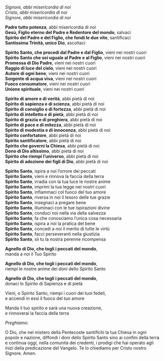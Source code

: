 _Signore, abbi misericordia di noi_  
_Cristo, abbi misericordia di noi_  
_Signore, abbi misericordia di noi_  

**Padre tutto potenza**, abbi misericordia di noi  
**Gesù, Figlio eterno del Padre e Redentore del mondo**, salvaci  
**Spirito del Padre e del Figlio, che fondi le due vite**, santificaci  
**Santissima Trinità, unico Dio**, ascoltaci  

**Spirito Santo, che procedi dal Padre e dal Figlio**, vieni nei nostri cuori  
**Spirito Santo che sei uguale al Padre e al Figlio**, vieni nei nostri cuori  
**Promessa di Dio Padre**, vieni nei nostri cuori  
**Raggio di luce del cielo**, vieni nei nostri cuori  
**Autore di ogni bene**, vieni nei nostri cuori  
**Sorgente di acqua viva**, vieni nei nostri cuori  
**Fuoco consumatore**, vieni nei nostri cuori  
**Unione spirituale**, vieni nei nostri cuori  

**Spirito di amore e di verità**, abbi pietà di noi  
**Spirito di sapienza e di scienza**, abbi pietà di noi  
**Spirito di consiglio e di fortezza**, abbi pietà di noi  
**Spirito di intelletto e di pietà**, abbi pietà di noi  
**Spirito di grazia e di preghiera**, abbi pietà di noi  
**Spirito di pace e di mitezza**, abbi pietà di noi  
**Spirito di modestia e di innocenza**, abbi pietà di noi  
**Spirito confortatore**, abbi pietà di noi  
**Spirito santificatore**, abbi pietà di noi  
**Spirito che governi la Chiesa**, abbi pietà di noi  
**Dono di Dio altissimo**, abbi pietà di noi  
**Spirito che riempi l’universo**, abbi pietà di noi  
**Spirito di adozione dei figli di Dio**, abbi pietà di noi  

**Spirito Santo**, ispira a noi l’orrore dei peccati  
**Spirito Santo**, vieni e rinnova la faccia della terra  
**Spirito Santo**, irradia con la tua luce le nostre anime  
**Spirito Santo**, imprimi la tua legge nei nostri cuori  
**Spirito Santo**, infiammaci col fuoco del tuo amore  
**Spirito Santo**, riversa in noi il tesoro delle tue grazie  
**Spirito Santo**, insegnaci a pregare bene  
**Spirito Santo**, illuminaci con le tue ispirazioni divine  
**Spirito Santo**, conduci noi nella via della salvezza  
**Spirito Santo**, fa che conosciamo l’unica cosa necessaria  
**Spirito Santo**, ispira a noi la pratica del bene  
**Spirito Santo**, concedi a noi il merito di tutte le virtù  
**Spirito Santo**, facci perseveranti nella giustizia  
**Spirito Santo**, sii tu la nostra perenne ricompensa  

**Agnello di Dio, che togli i peccati del mondo**,  
manda a noi il Tuo Spirito  

**Agnello di Dio, che togli i peccati del mondo**,  
riempi le nostre anime dei doni dello Spirito Santo  

**Agnello di Dio, che togli i peccati del mondo**,  
donaci lo Spirito di Sapienza e di pietà  

Vieni, o Spirito Santo, riempi i cuori dei tuoi fedeli,  
e accendi in essi il fuoco del tuo amore  

Manda il tuo spirito e sarà una nuova creazione,  
e rinnoverai la faccia della terra  

_Preghiamo_:  

O Dio, che nel mistero della Pentecoste santifichi la tua Chiesa in ogni popolo e nazione, diffondi i doni dello Spirito Santo sino ai confini della terra e continua
oggi, nella comunità dei credenti, i prodigi che hai operato agli inizi della predicazione del Vangelo. Te lo chiediamo per Cristo nostro Signore. Amen.